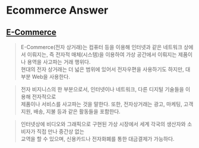 # Ecommerce Answer  

## [E-Commerce](https://ko.wikipedia.org/wiki/%EC%A0%84%EC%9E%90_%EC%83%81%EA%B1%B0%EB%9E%98)
> E-Commerce(전자 상거래)는 컴퓨터 등을 이용해 인터넷과 같은 네트워크 상에서 이뤄지는, 
  즉 전자적 매체(시스템)을 이용하여 가상 공간에서 이뤄지는 제품이나 용역을 사고파는 거래 행위다.   
  현대의 전자 상거래는 더 넓은 범위에 있어서 전자우편을 사용하기도 하지만, 대부분 Web을 사용한다.  
  
> 전자 비지니스의 한 부분으로서, 인터넷이나 네트워크, 다른 디지털 기술들을 이용해 전자적으로   
  제품이나 서비스를 사고파는 것을 말한다. 또한, 전자상거래는 광고, 마케팅, 고객 지원, 배송, 지불 등과 같은 활동들을 포함한다.  
  
> 인터넷상에 비디오와 그래픽으로 구현된 가상 시장에서 세계 각국의 생산자와 소비자가 직접 만나 중간상 없는  
  교역을 할 수 있으며, 신용카드나 전자화폐를 통한 대금결제가 가능하다.   
  
  
